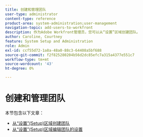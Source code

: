 ```yaml
---
title: 创建和管理团队
user-type: administrator
content-type: reference
product-area: system-administration;user-management
navigation-topic: add-users-to-workfront
description: 作为Adobe Workfront管理员，您可以从“设置”区域创建团队。
author: Caroline, Courtney
feature: System Setup and Administration
role: Admin
exl-id: ccf55d72-1a8a-48a0-88c3-64408a5bf688
source-git-commit: f2f825280204b56d2dc85efc7a315a4377e551c7
workflow-type: tm+mt
source-wordcount: '43'
ht-degree: 0%

---
```


# 创建和管理团队

本节包含以下文章：

* [从“设置”(Setup)区域创建团队](../../../administration-and-setup/add-users/create-and-manage-teams/create-a-team-from-setup.md)
* [从“设置”(Setup)区域编辑团队的设置](../../../administration-and-setup/add-users/create-and-manage-teams/edit-team-settings-from-setup.md)
